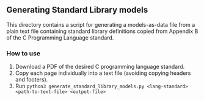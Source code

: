 ## Generating Standard Library models

This directory contains a script for generating a models-as-data file from a plain text file containing standard library definitions copied from Appendix B of the C Programming Language standard.

### How to use

 1. Download a PDF of the desired C programming language standard.
 2. Copy each page individually into a text file (avoiding copying headers and footers).
 3. Run `python3 generate_standard_library_models.py <lang-standard> <path-to-text-file> <output-file>`